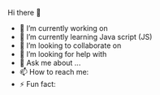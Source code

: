Hi there 👋


- 🔭 I’m currently working on 
- 🌱 I’m currently learning Java script (JS) 
- 👯 I’m looking to collaborate on                         
- 🤔 I’m looking for help with 
- 💬 Ask me about ...
- 📫 How to reach me: 
- ⚡ Fun fact: 
